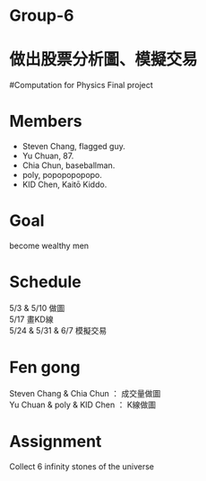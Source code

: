 # Group-6
# 做出股票分析圖、模擬交易
#Computation for Physics Final project
# Members
* Steven Chang, flagged guy.<br />
* Yu Chuan, 87.<br />
* Chia Chun, baseballman.<br />
* poly, popopopopopo.<br />
* KID Chen, Kaitō Kiddo.<br />
# Goal
become wealthy men
# Schedule
5/3 & 5/10 做圖<br />
5/17 畫KD線<br />
5/24 & 5/31 & 6/7 模擬交易<br />
# Fen gong
Steven Chang & Chia Chun ： 成交量做圖<br />
Yu Chuan & poly & KID Chen ： K線做圖<br />
# Assignment
Collect 6 infinity stones of the universe

